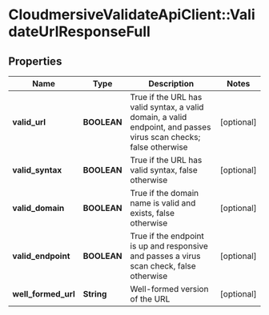 # CloudmersiveValidateApiClient::ValidateUrlResponseFull

## Properties
Name | Type | Description | Notes
------------ | ------------- | ------------- | -------------
**valid_url** | **BOOLEAN** | True if the URL has valid syntax, a valid domain, a valid endpoint, and passes virus scan checks; false otherwise | [optional] 
**valid_syntax** | **BOOLEAN** | True if the URL has valid syntax, false otherwise | [optional] 
**valid_domain** | **BOOLEAN** | True if the domain name is valid and exists, false otherwise | [optional] 
**valid_endpoint** | **BOOLEAN** | True if the endpoint is up and responsive and passes a virus scan check, false otherwise | [optional] 
**well_formed_url** | **String** | Well-formed version of the URL | [optional] 


